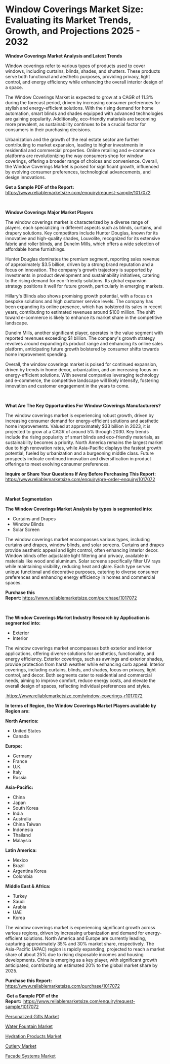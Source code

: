 <p><h1>Window Coverings Market Size: Evaluating its Market Trends, Growth, and Projections 2025 - 2032</h1></p><p><strong>Window Coverings Market Analysis and Latest Trends</strong></p>
<p><p>Window coverings refer to various types of products used to cover windows, including curtains, blinds, shades, and shutters. These products serve both functional and aesthetic purposes, providing privacy, light control, and energy efficiency while enhancing the overall interior design of a space. </p><p>The Window Coverings Market is expected to grow at a CAGR of 11.3% during the forecast period, driven by increasing consumer preferences for stylish and energy-efficient solutions. With the rising demand for home automation, smart blinds and shades equipped with advanced technologies are gaining popularity. Additionally, eco-friendly materials are becoming more prevalent, as sustainability continues to be a crucial factor for consumers in their purchasing decisions. </p><p>Urbanization and the growth of the real estate sector are further contributing to market expansion, leading to higher investments in residential and commercial properties. Online retailing and e-commerce platforms are revolutionizing the way consumers shop for window coverings, offering a broader range of choices and convenience. Overall, the Window Coverings Market is poised for significant growth, influenced by evolving consumer preferences, technological advancements, and design innovations.</p></p>
<p><strong>Get a Sample PDF of the Report:&nbsp;</strong> <a href="https://www.reliablemarketsize.com/enquiry/request-sample/1017072?utm_campaign=1999&utm_medium=2&utm_source=Github&utm_content=ia&utm_term=04042025&utm_id=window-coverings">https://www.reliablemarketsize.com/enquiry/request-sample/1017072</a></p>
<p>&nbsp;</p>
<p><strong>Window Coverings Major Market Players</strong></p>
<p><p>The window coverings market is characterized by a diverse range of players, each specializing in different aspects such as blinds, curtains, and drapery solutions. Key competitors include Hunter Douglas, known for its innovative and high-quality shades, Louvolite, recognized for its extensive fabric and roller blinds, and Dunelm Mills, which offers a wide selection of affordable home furnishings.</p><p>Hunter Douglas dominates the premium segment, reporting sales revenue of approximately $3.5 billion, driven by a strong brand reputation and a focus on innovation. The company's growth trajectory is supported by investments in product development and sustainability initiatives, catering to the rising demand for eco-friendly solutions. Its global expansion strategy positions it well for future growth, particularly in emerging markets.</p><p>Hillary's Blinds also shows promising growth potential, with a focus on bespoke solutions and high customer service levels. The company has been expanding its online presence, which has bolstered its sales in recent years, contributing to estimated revenues around $100 million. The shift toward e-commerce is likely to enhance its market share in the competitive landscape.</p><p>Dunelm Mills, another significant player, operates in the value segment with reported revenues exceeding $1 billion. The company's growth strategy revolves around expanding its product range and enhancing its online sales platform, anticipating future growth bolstered by consumer shifts towards home improvement spending.</p><p>Overall, the window coverings market is poised for continued expansion, driven by trends in home decor, urbanization, and an increasing focus on energy-efficient solutions. With several companies leveraging technology and e-commerce, the competitive landscape will likely intensify, fostering innovation and customer engagement in the years to come.</p></p>
<p>&nbsp;</p>
<p><strong>What Are The Key Opportunities For Window Coverings Manufacturers?</strong></p>
<p><p>The window coverings market is experiencing robust growth, driven by increasing consumer demand for energy-efficient solutions and aesthetic home improvements. Valued at approximately $33 billion in 2023, it is projected to grow at a CAGR of around 5% through 2030. Key trends include the rising popularity of smart blinds and eco-friendly materials, as sustainability becomes a priority. North America remains the largest market due to high renovation rates, while Asia-Pacific displays the fastest growth potential, fueled by urbanization and a burgeoning middle class. Future prospects indicate continued innovation and diversification in product offerings to meet evolving consumer preferences.</p></p>
<p><strong>Inquire or Share Your Questions If Any Before Purchasing This Report:</strong> <a href="https://www.reliablemarketsize.com/enquiry/pre-order-enquiry/1017072?utm_campaign=1999&utm_medium=2&utm_source=Github&utm_content=ia&utm_term=04042025&utm_id=window-coverings">https://www.reliablemarketsize.com/enquiry/pre-order-enquiry/1017072</a></p>
<p>&nbsp;</p>
<p><strong>Market Segmentation</strong></p>
<p><strong>The Window Coverings Market Analysis by types is segmented into:</strong></p>
<p><ul><li>Curtains and Drapes</li><li>Window Blinds</li><li>Solar Screen</li></ul></p>
<p><p>The window coverings market encompasses various types, including curtains and drapes, window blinds, and solar screens. Curtains and drapes provide aesthetic appeal and light control, often enhancing interior decor. Window blinds offer adjustable light filtering and privacy, available in materials like wood and aluminum. Solar screens specifically filter UV rays while maintaining visibility, reducing heat and glare. Each type serves unique functional and decorative purposes, catering to diverse consumer preferences and enhancing energy efficiency in homes and commercial spaces.</p></p>
<p><strong>Purchase this Report:&nbsp;</strong><a href="https://www.reliablemarketsize.com/purchase/1017072?utm_campaign=1999&utm_medium=2&utm_source=Github&utm_content=ia&utm_term=04042025&utm_id=window-coverings">https://www.reliablemarketsize.com/purchase/1017072</a></p>
<p>&nbsp;</p>
<p><strong>The Window Coverings Market Industry Research by Application is segmented into:</strong></p>
<p><ul><li>Exterior</li><li>Interior</li></ul></p>
<p><p>The window coverings market encompasses both exterior and interior applications, offering diverse solutions for aesthetics, functionality, and energy efficiency. Exterior coverings, such as awnings and exterior shades, provide protection from harsh weather while enhancing curb appeal. Interior coverings, including curtains, blinds, and shades, focus on privacy, light control, and decor. Both segments cater to residential and commercial needs, aiming to improve comfort, reduce energy costs, and elevate the overall design of spaces, reflecting individual preferences and styles.</p></p>
<p><a href="https://www.reliablemarketsize.com/window-coverings-r1017072?utm_campaign=1999&utm_medium=2&utm_source=Github&utm_content=ia&utm_term=04042025&utm_id=window-coverings">&nbsp;https://www.reliablemarketsize.com/window-coverings-r1017072</a></p>
<p><strong>In terms of Region, the Window Coverings Market Players available by Region are:</strong></p>
<p>
    <p> <strong> North America: </strong>
        <ul>
            <li>United States</li>
            <li>Canada</li>
        </ul>
        </p> 
    <p> <strong> Europe: </strong>
        <ul>
            <li>Germany</li>
            <li>France</li>
            <li>U.K.</li>
            <li>Italy</li>
            <li>Russia</li>
        </ul>
        </p> 
    <p> <strong> Asia-Pacific: </strong>
        <ul>
            <li>China</li>
            <li>Japan</li>
            <li>South Korea</li>
            <li>India</li>
            <li>Australia</li>
            <li>China Taiwan</li>
            <li>Indonesia</li>
            <li>Thailand</li>
            <li>Malaysia</li>
        </ul>
        </p> 
    <p> <strong> Latin America: </strong>
        <ul>
            <li>Mexico</li>
            <li>Brazil</li>
            <li>Argentina Korea</li>
            <li>Colombia</li>
        </ul>
        </p> 
    <p> <strong> Middle East & Africa: </strong>
        <ul>
            <li>Turkey</li>
            <li>Saudi</li>
            <li>Arabia</li>
            <li>UAE</li>
            <li>Korea</li>
        </ul>
    </p>
    </p>
<p><p>The window coverings market is experiencing significant growth across various regions, driven by increasing urbanization and demand for energy-efficient solutions. North America and Europe are currently leading, capturing approximately 35% and 30% market share, respectively. The Asia-Pacific (APAC) region is rapidly expanding, projected to reach a market share of about 25% due to rising disposable incomes and housing developments. China is emerging as a key player, with significant growth anticipated, contributing an estimated 20% to the global market share by 2025.</p></p>
<p><strong>Purchase this Report: </strong><a href="https://www.reliablemarketsize.com/purchase/1017072?utm_campaign=1999&utm_medium=2&utm_source=Github&utm_content=ia&utm_term=04042025&utm_id=window-coverings">https://www.reliablemarketsize.com/purchase/1017072</a></p>
<p>&nbsp;<strong>Get a Sample PDF of the Report:&nbsp;&nbsp;</strong><a href="https://www.reliablemarketsize.com/enquiry/request-sample/1017072?utm_campaign=1999&utm_medium=2&utm_source=Github&utm_content=ia&utm_term=04042025&utm_id=window-coverings">https://www.reliablemarketsize.com/enquiry/request-sample/1017072</a></p>
<p><strong></strong></p>
<p><p><a href="https://github.com/izetajhazuga/Market-Research-Report-List-1/blob/main/personalized-gifts-market.md?utm_campaign=1999&utm_medium=2&utm_source=Github&utm_content=ia&utm_term=04042025&utm_id=window-coverings">Personalized Gifts Market</a></p><p><a href="https://github.com/keolalelekr8/Market-Research-Report-List-1/blob/main/water-fountain-market.md?utm_campaign=1999&utm_medium=2&utm_source=Github&utm_content=ia&utm_term=04042025&utm_id=window-coverings">Water Fountain Market</a></p><p><a href="https://github.com/anejaryaan8m/Market-Research-Report-List-1/blob/main/hydration-products-market.md?utm_campaign=1999&utm_medium=2&utm_source=Github&utm_content=ia&utm_term=04042025&utm_id=window-coverings">Hydration Products Market</a></p><p><a href="https://github.com/neilycalanww/Market-Research-Report-List-1/blob/main/cutlery-market.md?utm_campaign=1999&utm_medium=2&utm_source=Github&utm_content=ia&utm_term=04042025&utm_id=window-coverings">Cutlery Market</a></p><p><a href="https://github.com/gackesaizaze/Market-Research-Report-List-1/blob/main/facade-systems-market.md?utm_campaign=1999&utm_medium=2&utm_source=Github&utm_content=ia&utm_term=04042025&utm_id=window-coverings">Facade Systems Market</a></p></p>